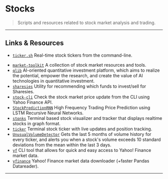 # Stocks

> Scripts and resources related to stock market analysis and trading.

---

## Links & Resources

* [`ticker.sh`](https://github.com/pstadler/ticker.sh) Real-time stock tickers from the command-line.

[](.)

* [`market-toolkit`](https://github.com/ckz8780/market-toolkit) A collection of stock market resources and tools.
* [`qlib`](https://github.com/microsoft/qlib) AI-oriented quantitative investment platform, which aims to realize the potential, empower the research, and create the value of AI technologies in quantitative investment.
* [`sharesies`](https://github.com/JorisCoppieters/sharesies) Utility for recommending which funds to invest/sell for Sharesies.
* [`stock-cli`](https://github.com/evonshahriar/stock-cli) Check the stock market price update from the CLI using Yahoo Finance API.
* [`StockPredictionRNN`](https://github.com/dzitkowskik/StockPredictionRNN) High Frequency Trading Price Prediction using LSTM Recursive Neural Networks.
* [`stonks`](https://github.com/ericm/stonks) Terminal based stock visualizer and tracker that displays realtime stocks in graph format.
* [`ticker`](https://github.com/achannarasappa/ticker) Terminal stock ticker with live updates and position tracking.
* [`UnusualVolumeDetector`](https://github.com/SamPom100/UnusualVolumeDetector) Gets the last 5 months of volume history for every ticker, and alerts you when a stock's volume exceeds 10 standard deviations from the mean within the last 3 days.
* [`yf`](https://github.com/BillGatesCat/yf) CLI tool that allows for quick and easy access to Yahoo! Finance market data.
* [`yfinance`](https://github.com/ranaroussi/yfinance) Yahoo! Finance market data downloader (+faster Pandas Datareader).

---
